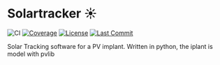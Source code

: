 # Solartracker ☀️

![CI](https://github.com/ef3st/Solar_Tracker/actions/workflows/ci.yml/badge.svg)
[![Coverage](https://img.shields.io/codecov/c/github/ef3st/Solar_Tracker?label=coverage)](https://codecov.io/gh/ef3st/Solar_Tracker)
[![License](https://img.shields.io/github/license/ef3st/Solar_Tracker)](LICENSE)
[![Last Commit](https://img.shields.io/github/last-commit/ef3st/Solar_Tracker)](https://github.com/ef3st/Solar_Tracker/commits/main)


Solar Tracking software for a PV implant. Written in python, the iplant is model with pvlib